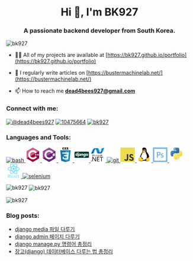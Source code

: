 <h1 align="center">Hi 👋, I'm BK927</h1>
<h3 align="center">A passionate backend developer from South Korea.</h3>

<p align="left"> <img src="https://komarev.com/ghpvc/?username=bk927&label=Profile%20views&color=0e75b6&style=flat" alt="bk927" /> </p>

- 👨‍💻 All of my projects are available at [https://bk927.github.io/portfolio](https://bk927.github.io/portfolio)

- 📝 I regularly write articles on [https://bustermachinelab.net/](https://bustermachinelab.net/)

- 📫 How to reach me **dead4bees927@gmail.com**

<h3 align="left">Connect with me:</h3>
<p align="left">
<a href="https://twitter.com/@dead4bees927" target="blank"><img align="center" src="https://raw.githubusercontent.com/rahuldkjain/github-profile-readme-generator/neutral-icons/src/images/icons/Social/twitter.svg" alt="@dead4bees927" height="30" width="40" /></a>
<a href="https://stackoverflow.com/users/10475664" target="blank"><img align="center" src="https://raw.githubusercontent.com/rahuldkjain/github-profile-readme-generator/neutral-icons/src/images/icons/Social/stack-overflow.svg" alt="10475664" height="30" width="40" /></a>
<a href="https://www.leetcode.com/bk927" target="blank"><img align="center" src="https://raw.githubusercontent.com/rahuldkjain/github-profile-readme-generator/neutral-icons/src/images/icons/Social/leet-code.svg" alt="bk927" height="30" width="40" /></a>
</p>

<h3 align="left">Languages and Tools:</h3>
<p align="left"> <a href="https://www.gnu.org/software/bash/" target="_blank"> <img src="https://www.vectorlogo.zone/logos/gnu_bash/gnu_bash-icon.svg" alt="bash" width="40" height="40"/> </a> <a href="https://www.w3schools.com/cpp/" target="_blank"> <img src="https://raw.githubusercontent.com/devicons/devicon/master/icons/cplusplus/cplusplus-original.svg" alt="cplusplus" width="40" height="40"/> </a> <a href="https://www.w3schools.com/cs/" target="_blank"> <img src="https://raw.githubusercontent.com/devicons/devicon/master/icons/csharp/csharp-original.svg" alt="csharp" width="40" height="40"/> </a> <a href="https://www.w3schools.com/css/" target="_blank"> <img src="https://raw.githubusercontent.com/devicons/devicon/master/icons/css3/css3-original-wordmark.svg" alt="css3" width="40" height="40"/> </a> <a href="https://www.djangoproject.com/" target="_blank"> <img src="https://raw.githubusercontent.com/devicons/devicon/master/icons/django/django-original.svg" alt="django" width="40" height="40"/> </a> <a href="https://dotnet.microsoft.com/" target="_blank"> <img src="https://raw.githubusercontent.com/devicons/devicon/master/icons/dot-net/dot-net-original-wordmark.svg" alt="dotnet" width="40" height="40"/> </a> <a href="https://git-scm.com/" target="_blank"> <img src="https://www.vectorlogo.zone/logos/git-scm/git-scm-icon.svg" alt="git" width="40" height="40"/> </a> <a href="https://developer.mozilla.org/en-US/docs/Web/JavaScript" target="_blank"> <img src="https://raw.githubusercontent.com/devicons/devicon/master/icons/javascript/javascript-original.svg" alt="javascript" width="40" height="40"/> </a> <a href="https://www.linux.org/" target="_blank"> <img src="https://raw.githubusercontent.com/devicons/devicon/master/icons/linux/linux-original.svg" alt="linux" width="40" height="40"/> </a> <a href="https://www.photoshop.com/en" target="_blank"> <img src="https://raw.githubusercontent.com/devicons/devicon/master/icons/photoshop/photoshop-line.svg" alt="photoshop" width="40" height="40"/> </a> <a href="https://www.python.org" target="_blank"> <img src="https://raw.githubusercontent.com/devicons/devicon/master/icons/python/python-original.svg" alt="python" width="40" height="40"/> </a> <a href="https://reactjs.org/" target="_blank"> <img src="https://raw.githubusercontent.com/devicons/devicon/master/icons/react/react-original-wordmark.svg" alt="react" width="40" height="40"/> </a> <a href="https://www.selenium.dev" target="_blank"> <img src="https://raw.githubusercontent.com/detain/svg-logos/780f25886640cef088af994181646db2f6b1a3f8/svg/selenium-logo.svg" alt="selenium" width="40" height="40"/> </a> </p>

<p><img align="left" src="https://github-readme-stats.vercel.app/api/top-langs?username=bk927&show_icons=true&locale=en&layout=compact" alt="bk927" /></p>

<p>&nbsp;<img align="center" src="https://github-readme-stats.vercel.app/api?username=bk927&show_icons=true&locale=en" alt="bk927" /></p>

<p><img align="center" src="https://github-readme-streak-stats.herokuapp.com/?user=bk927&" alt="bk927" /></p>

<h3 align="left">Blog posts:</h3>

<!-- BLOG-POST-LIST:START -->
- [django media 파일 다루기](https://bustermachinelab.net/%ea%b0%9c%eb%b0%9c/django/django-media-%ed%8c%8c%ec%9d%bc-%eb%8b%a4%eb%a3%a8%ea%b8%b0/?utm_source=rss&utm_medium=rss&utm_campaign=django-media-%25ed%258c%258c%25ec%259d%25bc-%25eb%258b%25a4%25eb%25a3%25a8%25ea%25b8%25b0)
- [django admin 페이지 다루기](https://bustermachinelab.net/%ea%b0%9c%eb%b0%9c/django/django-admin-%ed%8e%98%ec%9d%b4%ec%a7%80-%eb%8b%a4%eb%a3%a8%ea%b8%b0/?utm_source=rss&utm_medium=rss&utm_campaign=django-admin-%25ed%258e%2598%25ec%259d%25b4%25ec%25a7%2580-%25eb%258b%25a4%25eb%25a3%25a8%25ea%25b8%25b0)
- [django manage.py 명령어 총정리](https://bustermachinelab.net/%ea%b0%9c%eb%b0%9c/django/django-manage-py-%eb%aa%85%eb%a0%b9%ec%96%b4-%ec%b4%9d%ec%a0%95%eb%a6%ac/?utm_source=rss&utm_medium=rss&utm_campaign=django-manage-py-%25eb%25aa%2585%25eb%25a0%25b9%25ec%2596%25b4-%25ec%25b4%259d%25ec%25a0%2595%25eb%25a6%25ac)
- [장고(django) 데이터베이스 다루는 법 총정리](https://bustermachinelab.net/%ea%b0%9c%eb%b0%9c/django/%ec%9e%a5%ea%b3%a0django-%eb%8d%b0%ec%9d%b4%ed%84%b0%eb%b2%a0%ec%9d%b4%ec%8a%a4-%eb%8b%a4%eb%a3%a8%eb%8a%94-%eb%b2%95/?utm_source=rss&utm_medium=rss&utm_campaign=%25ec%259e%25a5%25ea%25b3%25a0django-%25eb%258d%25b0%25ec%259d%25b4%25ed%2584%25b0%25eb%25b2%25a0%25ec%259d%25b4%25ec%258a%25a4-%25eb%258b%25a4%25eb%25a3%25a8%25eb%258a%2594-%25eb%25b2%2595)
<!-- BLOG-POST-LIST:END -->
